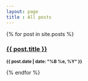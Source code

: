 ```yaml
---
layout: page
title : All posts
---
```


<div>
	{% for post in site.posts %}
	    <h3><a href="{{ post.url }}">{{ post.title }}</a></h3>
		<p><small><strong>{{ post.date | date: "%B %e, %Y" }}</strong></small></p>
	{% endfor %}
</div>
